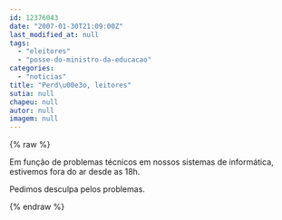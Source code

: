 ```yaml
---
id: 12376043
date: "2007-01-30T21:09:00Z"
last_modified_at: null
tags:
  - "eleitores"
  - "posse-do-ministro-da-educacao"
categories:
  - "noticias"
title: "Perd\u00e3o, leitores"
sutia: null
chapeu: null
autor: null
imagem: null
---
```

{% raw %}
<p><P>Em função de problemas técnicos em nossos sistemas de informática, estivemos fora do ar desde as 18h.</P></p>
<p><P>Pedimos desculpa pelos problemas.</P> </p>
{% endraw %}